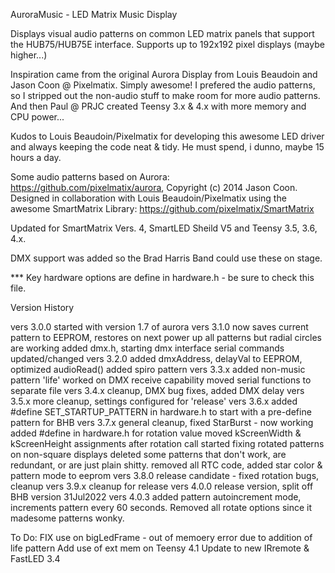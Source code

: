 AuroraMusic - LED Matrix Music Display

Displays visual audio patterns on common LED matrix panels that
support the HUB75/HUB75E interface. Supports up to 192x192 pixel
displays (maybe higher...)

Inspiration came from the original Aurora Display from Louis Beaudoin and
Jason Coon @ Pixelmatix. Simply awesome! I prefered the audio patterns, so I
stripped out the non-audio stuff to make room for more audio patterns. And
then Paul @ PRJC created Teensy 3.x & 4.x with more memory and CPU power...

Kudos to Louis Beaudoin/Pixelmatix for developing this awesome LED driver
and always keeping the code neat & tidy. He must spend, i dunno, maybe 15 hours a day.

Some audio patterns based on Aurora: https://github.com/pixelmatix/aurora, 
Copyright (c) 2014 Jason Coon. Designed in collaboration with Louis Beaudoin/Pixelmatix
using the awesome SmartMatrix Library: https://github.com/pixelmatix/SmartMatrix

Updated for SmartMatrix Vers. 4,  SmartLED Sheild V5 and Teensy 3.5, 3.6, 4.x.

DMX support was added so the Brad Harris Band could use these on stage.

*** Key hardware options are define in hardware.h - be sure to check this file.


Version History

vers 3.0.0  started with version 1.7 of aurora
vers 3.1.0  now saves current pattern to EEPROM, restores on next power up
			all patterns but radial circles are working
			added dmx.h, starting dmx interface
			serial commands updated/changed
vers 3.2.0  added dmxAddress, delayVal to EEPROM, optimized audioRead()
			added spiro pattern
vers 3.3.x  added non-music pattern 'life'
			worked on DMX receive capability
			moved serial functions to separate file
vers 3.4.x  cleanup, DMX bug fixes, added DMX delay
vers 3.5.x  more cleanup, settings configured for 'release'
vers 3.6.x  added #define SET_STARTUP_PATTERN in hardware.h to start
			with a pre-define pattern for BHB
vers 3.7.x  general cleanup, fixed StarBurst - now working
			 added #define in hardware.h for rotation value
			moved kScreenWidth & kScreenHeight assignments after rotation call
			started fixing rotated patterns on non-square displays
			deleted some patterns that don't work, are redundant, or are just
			plain shitty. removed all RTC code, added star color & pattern mode to eeprom
vers 3.8.0  release candidate - fixed rotation bugs, cleanup
vers 3.9.x  cleanup for release
vers 4.0.0  release version, split off BHB version 31Jul2022
vers 4.0.3  added pattern autoincrement mode, increments pattern every 60 seconds.
			Removed all rotate options since it madesome patterns wonky.



  To Do:
      FIX use on bigLedFrame - out of memoery error due to addition of life pattern
      Add use of ext mem on Teensy 4.1
      Update to new IRremote & FastLED 3.4


